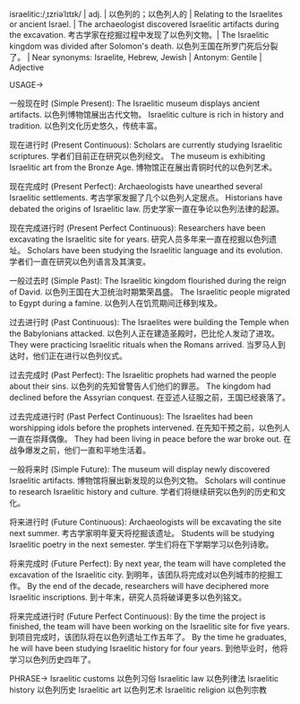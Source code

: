israelitic:/ˌɪzriəˈlɪtɪk/ | adj. | 以色列的；以色列人的 | Relating to the Israelites or ancient Israel. | The archaeologist discovered Israelitic artifacts during the excavation. 考古学家在挖掘过程中发现了以色列文物。|  The Israelitic kingdom was divided after Solomon's death.  以色列王国在所罗门死后分裂了。 | Near synonyms:  Israelite, Hebrew, Jewish | Antonym: Gentile | Adjective


USAGE->

一般现在时 (Simple Present):
The Israelitic museum displays ancient artifacts. 以色列博物馆展出古代文物。
Israelitic culture is rich in history and tradition. 以色列文化历史悠久，传统丰富。


现在进行时 (Present Continuous):
Scholars are currently studying Israelitic scriptures. 学者们目前正在研究以色列经文。
The museum is exhibiting Israelitic art from the Bronze Age. 博物馆正在展出青铜时代的以色列艺术。


现在完成时 (Present Perfect):
Archaeologists have unearthed several Israelitic settlements. 考古学家发掘了几个以色列人定居点。
Historians have debated the origins of Israelitic law.  历史学家一直在争论以色列法律的起源。


现在完成进行时 (Present Perfect Continuous):
Researchers have been excavating the Israelitic site for years. 研究人员多年来一直在挖掘以色列遗址。
Scholars have been studying the Israelitic language and its evolution. 学者们一直在研究以色列语言及其演变。


一般过去时 (Simple Past):
The Israelitic kingdom flourished during the reign of David. 以色列王国在大卫统治时期繁荣昌盛。
The Israelitic people migrated to Egypt during a famine. 以色列人在饥荒期间迁移到埃及。


过去进行时 (Past Continuous):
The Israelites were building the Temple when the Babylonians attacked.  以色列人正在建造圣殿时，巴比伦人发动了进攻。
They were practicing Israelitic rituals when the Romans arrived.  当罗马人到达时，他们正在进行以色列仪式。


过去完成时 (Past Perfect):
The Israelitic prophets had warned the people about their sins. 以色列的先知曾警告人们他们的罪恶。
The kingdom had declined before the Assyrian conquest.  在亚述人征服之前，王国已经衰落了。


过去完成进行时 (Past Perfect Continuous):
The Israelites had been worshipping idols before the prophets intervened.  在先知干预之前，以色列人一直在崇拜偶像。
They had been living in peace before the war broke out.  在战争爆发之前，他们一直和平地生活着。



一般将来时 (Simple Future):
The museum will display newly discovered Israelitic artifacts. 博物馆将展出新发现的以色列文物。
Scholars will continue to research Israelitic history and culture. 学者们将继续研究以色列的历史和文化。


将来进行时 (Future Continuous):
Archaeologists will be excavating the site next summer.  考古学家明年夏天将挖掘该遗址。
Students will be studying Israelitic poetry in the next semester. 学生们将在下学期学习以色列诗歌。


将来完成时 (Future Perfect):
By next year, the team will have completed the excavation of the Israelitic city. 到明年，该团队将完成对以色列城市的挖掘工作。
By the end of the decade, researchers will have deciphered more Israelitic inscriptions. 到十年末，研究人员将破译更多以色列铭文。


将来完成进行时 (Future Perfect Continuous):
By the time the project is finished, the team will have been working on the Israelitic site for five years.  到项目完成时，该团队将在以色列遗址工作五年了。
By the time he graduates, he will have been studying Israelitic history for four years.  到他毕业时，他将学习以色列历史四年了。


PHRASE->
Israelitic customs  以色列习俗
Israelitic law  以色列律法
Israelitic history  以色列历史
Israelitic art  以色列艺术
Israelitic religion  以色列宗教
